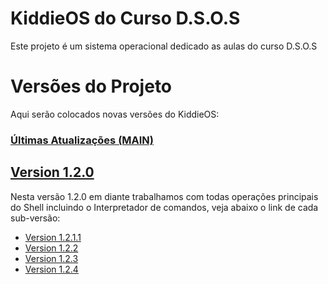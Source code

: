 # KiddieOS do Curso D.S.O.S

Este projeto é um sistema operacional dedicado as aulas do curso D.S.O.S

# Versões do Projeto

Aqui serão colocados novas versões do KiddieOS:

### <a href="https://github.com/FrancisBFTC/KiddieOS_DSOS">Últimas Atualizações (MAIN)</a>

## [Version 1.2.0](https://github.com/FrancisBFTC/KiddieOS_DSOS/tree/kiddieos-v1.2.0)
   
   Nesta versão 1.2.0 em diante trabalhamos com todas operações principais do Shell incluindo o Interpretador de comandos, veja abaixo o link de cada sub-versão:
  
   * <a href="https://github.com/FrancisBFTC/KiddieOS_DSOS/tree/kiddieos-v1.2.1.1"> Version 1.2.1.1 </a>
   * <a href="https://github.com/FrancisBFTC/KiddieOS_DSOS/tree/kiddieos-v1.2.2"> Version 1.2.2 </a>
   * <a href="https://github.com/FrancisBFTC/KiddieOS_DSOS/tree/kiddieos-v1.2.3"> Version 1.2.3 </a>
   * <a href="https://github.com/FrancisBFTC/KiddieOS_DSOS/tree/kiddieos-v1.2.4"> Version 1.2.4 </a>
  

